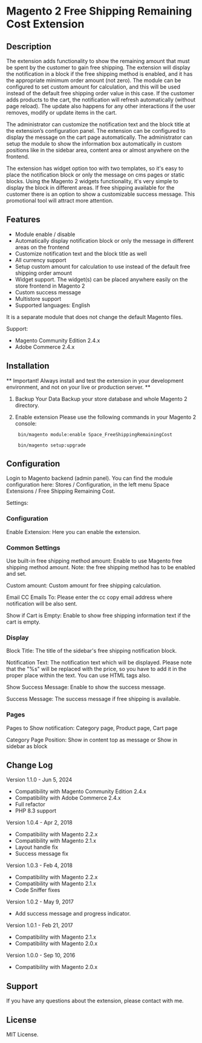 # **Magento 2 Free Shipping Remaining Cost Extension** #


## Description ##

The extension adds functionality to show the remaining amount that must be spent by the customer to gain free shipping. The extension will display the notification in a block if the free shipping method is enabled, and it has the appropriate minimum order amount (not zero). The module can be configured to set custom amount for calculation, and this will be used instead of the default free shipping order value in this case. If the customer adds products to the cart, the notification will refresh automatically (without page reload). The update also happens for any other interactions if the user removes, modify or update items in the cart.

The administrator can customize the notification text and the block title at the extension’s configuration panel. The extension can be configured to display the message on the cart page automatically. The administrator can setup the module to show the information box automatically in custom positions like in the sidebar area, content area or almost anywhere on the frontend.

The extension has widget option too with two templates, so it's easy to place the notification block or only the message on cms pages or static blocks. Using the Magento 2 widgets functionality, it's very simple to display the block in different areas. If free shipping available for the customer there is an option to show a customizable success message. This promotional tool will attract more attention.

## Features ##

- Module enable / disable
- Automatically display notification block or only the message in different areas on the frontend
- Customize notification text and the block title as well
- All currency support
- Setup custom amount for calculation to use instead of the default free shipping order amount
- Widget support. The widget(s) can be placed anywhere easily on the store frontend in Magento 2
- Custom success message
- Multistore support
- Supported languages: English

It is a separate module that does not change the default Magento files.

Support:
- Magento Community Edition 2.4.x
- Adobe Commerce 2.4.x

## Installation ##

** Important! Always install and test the extension in your development environment, and not on your live or production server. **

1. Backup Your Data Backup your store database and whole Magento 2 directory.

2. Enable extension Please use the following commands in your Magento 2 console:

   ```
    bin/magento module:enable Space_FreeShippingRemainingCost

    bin/magento setup:upgrade
    ```

## Configuration ##

Login to Magento backend (admin panel). You can find the module configuration here: Stores / Configuration, in the left menu Space Extensions / Free Shipping Remaining Cost.

Settings:

### Configuration ###

Enable Extension: Here you can enable the extension.

### Common Settings ###

Use built-in free shipping method amount: Enable to use Magento free shipping method amount. Note: the free shipping method has to be enabled and set.

Custom amount: Custom amount for free shipping calculation.

Email CC Emails To: Please enter the cc copy email address where notification will be also sent.

Show if Cart is Empty: Enable to show free shipping information text if the cart is empty.

### Display ###

Block Title: The title of the sidebar's free shipping notification block.

Notification Text: The notification text which will be displayed. Please note that the "%s" will be replaced with the price, so you have to add it in the proper place within the text. You can use HTML tags also.

Show Success Message: Enable to show the success message.

Success Message: The success message if free shipping is available.

### Pages ###

Pages to Show notification: Category page, Product page, Cart page

Category Page Position: Show in content top as message or Show in sidebar as block

## Change Log ##

Version 1.1.0 - Jun 5, 2024
- Compatibility with Magento Community Edition 2.4.x
- Compatibility with Adobe Commerce 2.4.x
- Full refactor
- PHP 8.3 support

Version 1.0.4 - Apr 2, 2018
- Compatibility with Magento 2.2.x
- Compatibility with Magento 2.1.x
- Layout handle fix
- Success message fix

Version 1.0.3 - Feb 4, 2018
- Compatibility with Magento 2.2.x
- Compatibility with Magento 2.1.x
- Code Sniffer fixes

Version 1.0.2 - May 9, 2017
- Add success message and progress indicator.

Version 1.0.1 - Feb 21, 2017
- Compatibility with Magento 2.1.x
- Compatibility with Magento 2.0.x

Version 1.0.0 - Sep 10, 2016
- Compatibility with Magento 2.0.x

## Support ##

If you have any questions about the extension, please contact with me.

## License ##

MIT License.
